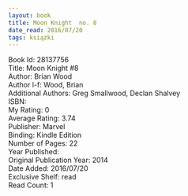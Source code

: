 ```yaml
---
layout: book
title: Moon Knight  no. 8
date_read: 2016/07/20
tags: książki
---
```


Book Id: 28137756<br />
Title: Moon Knight #8<br />
Author: Brian Wood<br />
Author l-f: Wood, Brian<br />
Additional Authors: Greg Smallwood, Declan Shalvey<br />
ISBN: <br />
My Rating: 0<br />
Average Rating: 3.74<br />
Publisher: Marvel<br />
Binding: Kindle Edition<br />
Number of Pages: 22<br />
Year Published: <br />
Original Publication Year: 2014<br />
Date Added: 2016/07/20<br />
Exclusive Shelf: read<br />
Read Count: 1<br />


